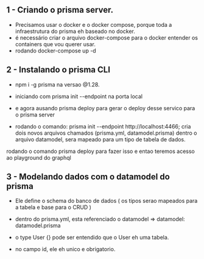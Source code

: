 ## 1 - Criando o prisma server.

* Precisamos usar o docker e o docker compose, porque toda a infraestrutura do prisma eh baseado no docker.
* é necessário criar o arquivo docker-compose para o docker entender os containers que vou querer usar.
* rodando docker-compose up -d

## 2 - Instalando o prisma CLI

* npm i -g prisma na versao @1.28.
* iniciando com prisma init --endpoint na porta local
* e agora ausando prisma deploy para gerar o deploy desse servico para o prisma server

* rodando o comando: prisma init --endpoint http://localhost:4466; cria dois novos arquivos chamados (prisma.yml, datamodel.prisma)
 dentro o arquivo datamodel, sera mapeado para um tipo de tabela de dados.
 
 rodando o comando prisma deploy para fazer isso e entao teremos acesso ao playground do graphql

 ## 3 - Modelando dados com o datamodel do prisma

 * Ele define o schema do banco de dados ( os tipos serao mapeados para a tabela e base para o CRUD )

 * dentro do prisma.yml, esta referenciado o datamodel => datamodel: datamodel.prisma

 * o type User {} pode ser entendido que o User eh uma tabela.

 * no campo id, ele eh unico e obrigatorio.